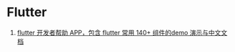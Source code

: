 # Flutter  

1. [flutter 开发者帮助 APP，包含 flutter 常用 140+ 组件的demo 演示与中文文档
](https://github.com/txwgoogol/flutter-go)  
